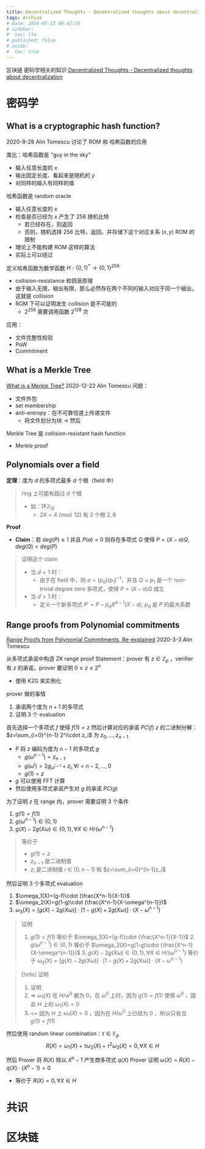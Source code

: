```yaml
---
title: Decentralized Thoughts - Decentralized thoughts about decentralization Note
tags: Archive
# date: 2024-05-15 09:42:24
# sidebar:
#  nav: llm
# published: false
# aside:
#  toc: true
---
```


区块链 密码学相关的知识
[Decentralized Thoughts - Decentralized thoughts about decentralization](https://decentralizedthoughts.github.io/)

# 密码学
## What is a cryptographic hash function?
2020-8-28 Alin Tomescu
讨论了 ROM 和 哈希函数的应用

类比：哈希函数是 "guy in the sky"
- 输入任意长度的 $x$
- 输出固定长度、看起来是随机的 $y$
- 对同样的输入有同样的值

哈希函数是 random oracle
- 输入任意长度的 $x$
- 检查是否已经为 $x$ 产生了 256 随机比特
	- 若已经存在，则返回
	- 否则，随机选择 256 比特，返回，并存储下这个对应关系 $(x,y)$ 
ROM 的限制
- 理论上不能构建 ROM 这样的算法
- 实际上可以绕过

定义哈希函数为数学函数 $H:\{0,1\}^*\rightarrow \{0,1\}^{256}$ 
- collision-resistance 和鸽笼原理
- 由于输入无限，输出有限，那么必然存在两个不同的输入对应于同一个输出，这就是 collision
- ROM 下可以证明发生 collision 是不可能的
	- $2^{256}$ 需要调用函数 $2^{128}$ 次

应用：
- 文件完整性校验
- PoW
- Commitment
## What is a Merkle Tree
[What is a Merkle Tree?](https://decentralizedthoughts.github.io/2020-12-22-what-is-a-merkle-tree/#fn:consideredtobe)
2020-12-22 Alin Tomescu
问题：
- 文件外包
- set membership
- anti-entropy：在不可靠信道上传递文件
	- 将文件划分为块 -> 然后

Merkle Tree 是 collision-resistant hash function
- Merkle proof
## Polynomials over a field
**定理**：度为 $d$ 的多项式最多 $d$ 个根（field 中）
> ring 上可能有超过 d 个根
> - 如：环$\mathbb{Z}_{12}$
> 	- $2X= 4\pmod{12}$ 有 2 个根 $2,8$ 

**Proof**
- **Claim**：若 $deg(P)\ge 1$ 并且 $P(a)=0$ 则存在多项式 $Q$ 使得 $P=(X-a)Q,deg(Q)<deg(P)$ 
> 证明这个 claim
> - 当 $d=1$ 时：
> 	- 由于在 field 中，则 $a=(p_0)(p_1)^{-1}$，并且 $Q=p_1$ 是一个 non-trivial degree zero 多项式，使得 $P=(X-a)Q$ 成立
> - 当 $d>1$ 时：
> 	- 定义一个新多项式 $P'=P-p_dX^{d-1}(X-a)$, $p_d$ 是 $P$ 的最大系数

## Range proofs from Polynomial commitments
[Range Proofs from Polynomial Commitments, Re-explained](https://decentralizedthoughts.github.io/2020-03-03-range-proofs-from-polynomial-commitments-reexplained/#fn:KZG10a)
2020-3-3 Alin Tomescu

从多项式承诺中构造 ZK range proof
Statement：prover 有 $z\in\mathbb{Z}_p$ ，verifier 有 $z$ 的承诺，prover 要证明 $0\le z\le 2^n$ 
- 使用 KZG 来实例化

prover 做的事情
1. 承诺两个度为 $n+1$ 的多项式
2. 证明 3 个 evaluation

首先选择一个多项式 $f$ 使得 $f(1)=z$ 然后计算对应的承诺 $PC(f)$
$z$ 的二进制分解：$z=\sum_{i=0}^{n-1} 2^i\cdot z_i$ 为 $z_0,\dots,z_{n-1}$ 
- P 将 $z$ 编码为度为 $n-1$ 的多项式 $g$ 
	- $g(\omega^{n-1})=z_{n-1}$ 
	- $g(\omega^{i})=2g_{\omega^{i+1}}+z_i,\forall i=n-2,\dots,0$ 
	 - $g(1)=z$ 
- $g$ 可以使用 FFT 计算
- 然后使用多项式承诺产生对 $g$ 的承诺 $PC(g)$

为了证明 $z$ 在 range 内，prover 需要证明 3 个条件
1. $g(1)=f(1)$
2. $g(\omega^{n-1})\in\{0,1\}$ 
3. $g(X)-2g(X\omega)\in \{0,1\},\forall X\in H / \{\omega^{n-1}\}$ 
> 等价于
> - $g(1)=z$
> - $z_{n-1}$ 是二进制值
> - $z_i$ 是二进制值 $i\in[0,n-1)$ 和 $z=\sum_{i=0}^{n-1}z_i$ 

然后证明 3 个多项式 evaluation
1. $\omega_1(X)=(g-f)\cdot (\frac{X^n-1}{X-1})$
2. $\omega_2(X)=g(1-g)\cdot (\frac{X^n-1}{X-\omega^{n-1}})$
3. $\omega_3(X)=[g(X)-2g(X\omega)]\cdot[1-g(X)+2g(X\omega)]\cdot (X-\omega^{n-1})$ 

> 证明
> 1. $g(1)=f(1)$ 等价于 $\omega_1(X)=(g-f)\cdot (\frac{X^n-1}{X-1})$
	2. $g(\omega^{n-1})\in\{0,1\}$ 等价于 $\omega_2(X)=g(1-g)\cdot (\frac{X^n-1}{X-\omega^{n-1}})$
	3. $g(X)-2g(X\omega)\in \{0,1\},\forall X\in H / \{\omega^{n-1}\}$ 等价于 $\omega_3(X)=[g(X)-2g(X\omega)]\cdot[1-g(X)+2g(X\omega)]\cdot (X-\omega^{n-1})$ 


> [!info] 证明
> 1. 证明
> 	1. => $\omega_1(X)$ 在 $H/w^0$ 都为 $0$，在 $\omega^0$ 上时，因为 $g(1)=f(1)$ 使得 $\omega^0$ ，因此 $H$ 上的 $\omega_1(X)=0$ 
> 	2. <= 因为 $H$ 上 $\omega_1(X)=0$ ，因为在 $H/\omega^0$ 上已经为 0 ，所以只有当 $g(1)=f(1)$

然后使用 random linear combination：$\tau\in\mathbb{F}_p$
$$
R(X)=\omega_1(X)+\tau\omega_2(X)+\tau^2\omega_3(X)=0,\forall X\in H
$$

然后 Prover 将 $R(X)$ 除以 $X^n-1$ 产生商多项式 $q(X)$
Prover 证明 $\omega(X)=R(X)-q(X)\cdot (X^n-1)=0$ 
- 等价于 $R(X)=0,\forall X\in H$ 

# 共识


# 区块链